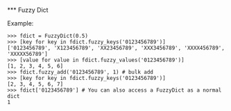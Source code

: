 *** Fuzzy Dict

Example:

    >>> fdict = FuzzyDict(0.5)
    >>> [key for key in fdict.fuzzy_keys('0123456789')]
    ['0123456789', 'X123456789', 'XX23456789', 'XXX3456789', 'XXXX456789', 'XXXXX56789']
    >>> [value for value in fdict.fuzzy_values('0123456789')]
    [1, 2, 3, 4, 5, 6]
    >>> fdict.fuzzy_add('0123456789', 1) # bulk add
    >>> [key for key in fdict.fuzzy_keys('0123456789')]
    [2, 3, 4, 5, 6, 7]
    >>> fdict['0123456789'] # You can also access a FuzzyDict as a normal dict
    1
